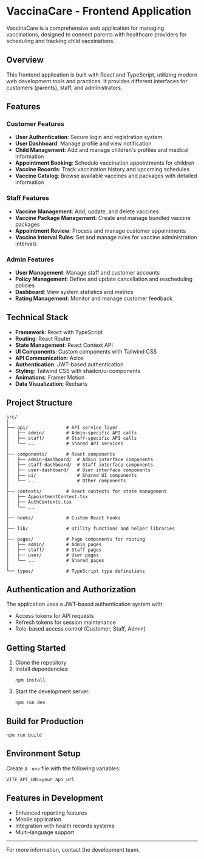 # VaccinaCare - Frontend Application

VaccinaCare is a comprehensive web application for managing vaccinations, designed to connect parents with healthcare providers for scheduling and tracking child vaccinations.

## Overview

This frontend application is built with React and TypeScript, utilizing modern web development tools and practices. It provides different interfaces for customers (parents), staff, and administrators.

## Features

### Customer Features
- **User Authentication**: Secure login and registration system
- **User Dashboard**: Manage profile and view notification
- **Child Management**: Add and manage children's profiles and medical information
- **Appointment Booking**: Schedule vaccination appointments for children
- **Vaccine Records**: Track vaccination history and upcoming schedules
- **Vaccine Catalog**: Browse available vaccines and packages with detailed information

### Staff Features
- **Vaccine Management**: Add, update, and delete vaccines
- **Vaccine Package Management**: Create and manage bundled vaccine packages
- **Appointment Review**: Process and manage customer appointments
- **Vaccine Interval Rules**: Set and manage rules for vaccine administration intervals

### Admin Features
- **User Management**: Manage staff and customer accounts
- **Policy Management**: Define and update cancellation and rescheduling policies
- **Dashboard**: View system statistics and metrics
- **Rating Management**: Monitor and manage customer feedback

## Technical Stack

- **Framework**: React with TypeScript
- **Routing**: React Router
- **State Management**: React Context API
- **UI Components**: Custom components with Tailwind CSS
- **API Communication**: Axios
- **Authentication**: JWT-based authentication
- **Styling**: Tailwind CSS with shadcn/ui components
- **Animations**: Framer Motion
- **Data Visualization**: Recharts

## Project Structure

```
src/
│
├── api/              # API service layer
│   ├── admin/        # Admin-specific API calls
│   ├── staff/        # Staff-specific API calls
│   └── ...           # Shared API services
│
├── components/       # React components
│   ├── admin-dashboard/  # Admin interface components
│   ├── staff-dashboard/  # Staff interface components
│   ├── user-dashboard/   # User interface components
│   ├── ui/               # Shared UI components
│   └── ...               # Other components
│
├── contexts/         # React contexts for state management
│   ├── AppointmentContext.tsx
│   ├── AuthContexts.tsx
│   └── ...
│
├── hooks/            # Custom React hooks
│
├── lib/              # Utility functions and helper libraries
│
├── pages/            # Page components for routing
│   ├── admin/        # Admin pages
│   ├── staff/        # Staff pages
│   ├── user/         # User pages
│   └── ...           # Shared pages
│
└── types/            # TypeScript type definitions
```

## Authentication and Authorization

The application uses a JWT-based authentication system with:
- Access tokens for API requests
- Refresh tokens for session maintenance
- Role-based access control (Customer, Staff, Admin)

## Getting Started

1. Clone the repository
2. Install dependencies:
   ```
   npm install
   ```
3. Start the development server:
   ```
   npm run dev
   ```

## Build for Production

```
npm run build
```

## Environment Setup

Create a `.env` file with the following variables:
```
VITE_API_URL=your_api_url
```

## Features in Development

- Enhanced reporting features
- Mobile application
- Integration with health records systems
- Multi-language support

---

For more information, contact the development team.